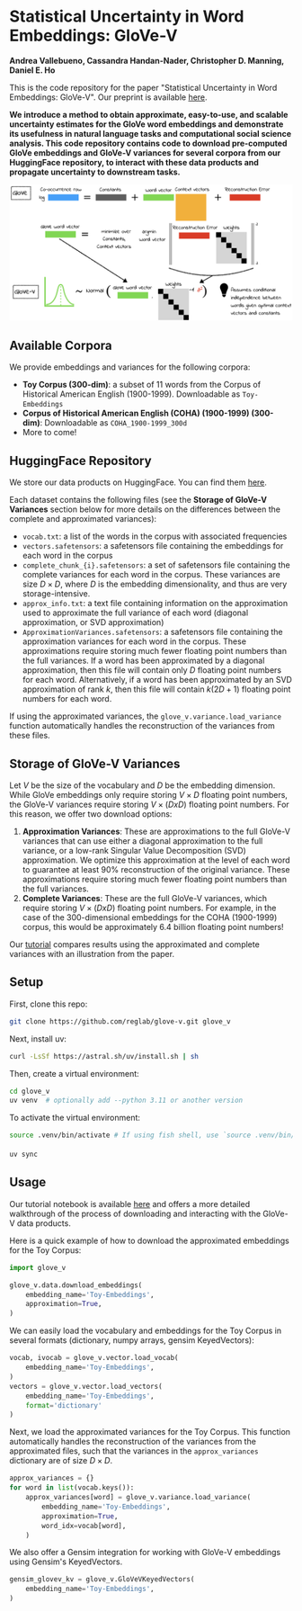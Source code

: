 # Statistical Uncertainty in Word Embeddings: GloVe-V
**Andrea Vallebueno, Cassandra Handan-Nader, Christopher D. Manning, Daniel E. Ho**

This is the code repository for the paper "Statistical Uncertainty in Word Embeddings: GloVe-V". Our preprint is available [here](https://arxiv.org/abs/2406.12165).

**We introduce a method to obtain approximate, easy-to-use, and scalable uncertainty estimates for the GloVe word embeddings and demonstrate its usefulness in natural language tasks and computational social science analysis. This code repository contains code to download pre-computed GloVe embeddings and GloVe-V variances for several corpora from our HuggingFace repository, to interact with these data products and propagate uncertainty to downstream tasks.**

![GloVe-V](figures/glove_diagram.jpg)

## Available Corpora

We provide embeddings and variances for the following corpora:

- **Toy Corpus (300-dim)**: a subset of 11 words from the Corpus of Historical American English (1900-1999). Downloadable as `Toy-Embeddings`
- **Corpus of Historical American English (COHA) (1900-1999) (300-dim)**: Downloadable as `COHA_1900-1999_300d`
- More to come!

## HuggingFace Repository
We store our data products on HuggingFace. You can find them [here](https://huggingface.co/datasets/reglab/glove-v).

Each dataset contains the following files (see the **Storage of GloVe-V Variances** section below for more details on the differences between the complete and approximated variances):
- `vocab.txt`: a list of the words in the corpus with associated frequencies
- `vectors.safetensors`: a safetensors file containing the embeddings for each word in the corpus
- `complete_chunk_{i}.safetensors`: a set of safetensors file containing the complete variances for each word in the corpus. These variances are size $D \times D$, where $D$ is the embedding dimensionality, and thus are very storage-intensive.
- `approx_info.txt`: a text file containing information on the approximation used to approximate the full variance of each word (diagonal approximation, or SVD approximation)
- `ApproximationVariances.safetensors`: a safetensors file containing the approximation variances for each word in the corpus. These approximations require storing much fewer floating point numbers than the full variances. If a word has been approximated by a diagonal approximation, then this file will contain only $D$ floating point numbers for each word. Alternatively, if a word has been approximated by an SVD approximation of rank $k$, then this file will contain $k(2D + 1)$ floating point numbers for each word.

If using the approximated variances, the `glove_v.variance.load_variance` function automatically handles the reconstruction of the variances from these files.

## Storage of GloVe-V Variances

Let $V$ be the size of the vocabulary and $D$ be the embedding dimension. While GloVe embeddings only require storing $V \times D$ floating point numbers, the GloVe-V variances require storing $V \times (D x D)$ floating point numbers. For this reason, we offer two download options:

1. **Approximation Variances**: These are approximations to the full GloVe-V variances that can use either a diagonal approximation to the full variance, or a low-rank Singular Value Decomposition (SVD) approximation. We optimize this approximation at the level of each word to guarantee at least 90% reconstruction of the original variance. These approximations require storing much fewer floating point numbers than the full variances.
2. **Complete Variances**: These are the full GloVe-V variances, which require storing $V \times (D x D)$ floating point numbers. For example, in the case of the 300-dimensional embeddings for the COHA (1900-1999) corpus, this would be approximately 6.4 billion floating point numbers!

Our [tutorial](https://github.com/reglab/glove-v/blob/main/glove_v/docs/tutorial.ipynb) compares results using the approximated and complete variances with an illustration from the paper.

## Setup

First, clone this repo:

```bash
git clone https://github.com/reglab/glove-v.git glove_v
```

Next, install uv:

```bash
curl -LsSf https://astral.sh/uv/install.sh | sh
```

Then, create a virtual environment:

```bash
cd glove_v
uv venv  # optionally add --python 3.11 or another version
```

To activate the virtual environment:

```bash
source .venv/bin/activate # If using fish shell, use `source .venv/bin/activate.fish` instead

uv sync
```

## Usage

Our tutorial notebook is available [here](https://github.com/reglab/glove-v/blob/main/glove_v/docs/tutorial.ipynb) and offers a more detailed walkthrough of the process of downloading and interacting with the GloVe-V data products.

Here is a quick example of how to download the approximated embeddings for the Toy Corpus:

```python
import glove_v
```

```python
glove_v.data.download_embeddings(
    embedding_name='Toy-Embeddings',
    approximation=True,
)
```

We can easily load the vocabulary and embeddings for the Toy Corpus in several formats (dictionary, numpy arrays, gensim KeyedVectors):
```python
vocab, ivocab = glove_v.vector.load_vocab(
    embedding_name='Toy-Embeddings',
)
vectors = glove_v.vector.load_vectors(
    embedding_name='Toy-Embeddings',
    format='dictionary'
)
```

Next, we load the approximated variances for the Toy Corpus. This function automatically handles the reconstruction of the variances from the approximated files, such that the variances in the `approx_variances` dictionary are of size $D \times D$.

```python
approx_variances = {}
for word in list(vocab.keys()):
    approx_variances[word] = glove_v.variance.load_variance(
        embedding_name='Toy-Embeddings',
        approximation=True,
        word_idx=vocab[word],
    )
```

We also offer a Gensim integration for working with GloVe-V embeddings using Gensim's KeyedVectors.

```python
gensim_glovev_kv = glove_v.GloVeVKeyedVectors(
    embedding_name='Toy-Embeddings',
)
```
